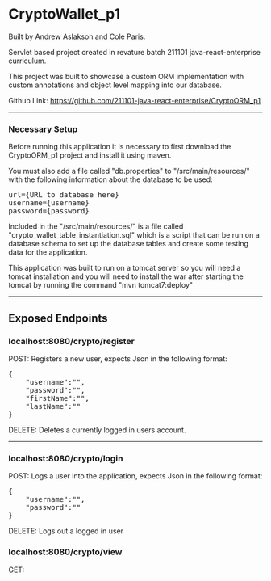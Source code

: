 # CryptoWallet_p1
Built by Andrew Aslakson and Cole Paris.

Servlet based project created in revature batch 211101 java-react-enterprise curriculum.

This project was built to showcase a custom ORM implementation with custom annotations and
object level mapping into our database.

Github Link: https://github.com/211101-java-react-enterprise/CryptoORM_p1

--------------------------------------------

### Necessary Setup

Before running this application it is necessary to first download the CryptoORM_p1 project and install it using maven.

You must also add a file called "db.properties" to "/src/main/resources/" with the following information about the database to be used:
<pre>
url={URL to database here}
username={username}
password={password}
</pre>

Included in the "/src/main/resources/" is a file called "crypto_wallet_table_instantiation.sql" which is a script that can be run on a database schema to set up the database tables and create some testing data for the application.

This application was built to run on a tomcat server so you will need a tomcat installation and you will need to install the war after starting the tomcat by running the command "mvn tomcat7:deploy"

--------------------------------------------

## Exposed Endpoints

### localhost:8080/crypto/register

POST: Registers a new user, expects Json in the following format:
<pre>
{
    "username":"",
    "password":"",
    "firstName":"",
    "lastName":""
}
</pre>

DELETE: Deletes a currently logged in users account.

------------

### localhost:8080/crypto/login

POST: Logs a user into the application, expects Json in the following format:
<pre>
{
    "username":"",
    "password":""
}
</pre>

DELETE: Logs out a logged in user

### localhost:8080/crypto/view

GET:
